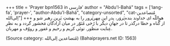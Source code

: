 +++
title = 'Prayer bpn1563 in فارسی'
author = "Abdu'l-Bahá"
tags = ['lang-fa', 'prayer-', "author-Abdu'l-Bahá", "category-unsorted", "cat-مُتصاعدین اِلی‌الله"]
+++
هواللّه
ای خداوند بنده‌پَروَر، پدرِ این مِهرپَرور را به بهشتِ بَرین رهبر شو و از گُناه و خطا درگذر تا در جهانِ دیگر با رُخی مُنَوّر در میان آزادگان مَحشور گردد و به نظرِ عِنایت منظور. توئی کریم و رحیم و غفور و رووّف و مهربان.

(Source category: مُتصاعدین اِلی‌الله)
(Bahaiprayers.net ID: 1563)
